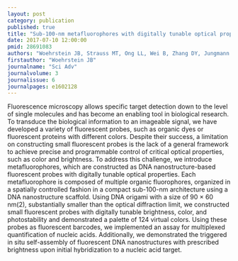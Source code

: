 ```yaml
---
layout: post
category: publication
published: true
title: "Sub-100-nm metafluorophores with digitally tunable optical properties self-assembled from DNA."
date: 2017-07-10 12:00:00
pmid: 28691083
authors: "Woehrstein JB, Strauss MT, Ong LL, Wei B, Zhang DY, Jungmann R, Yin P"
firstauthor: "Woehrstein JB"
journalname: "Sci Adv"
journalvolume: 3
journalissue: 6
journalpages: e1602128
---
```


Fluorescence microscopy allows specific target detection down to the level of single molecules and has become an enabling tool in biological research. To transduce the biological information to an imageable signal, we have developed a variety of fluorescent probes, such as organic dyes or fluorescent proteins with different colors. Despite their success, a limitation on constructing small fluorescent probes is the lack of a general framework to achieve precise and programmable control of critical optical properties, such as color and brightness. To address this challenge, we introduce metafluorophores, which are constructed as DNA nanostructure-based fluorescent probes with digitally tunable optical properties. Each metafluorophore is composed of multiple organic fluorophores, organized in a spatially controlled fashion in a compact sub-100-nm architecture using a DNA nanostructure scaffold. Using DNA origami with a size of 90 × 60 nm(2), substantially smaller than the optical diffraction limit, we constructed small fluorescent probes with digitally tunable brightness, color, and photostability and demonstrated a palette of 124 virtual colors. Using these probes as fluorescent barcodes, we implemented an assay for multiplexed quantification of nucleic acids. Additionally, we demonstrated the triggered in situ self-assembly of fluorescent DNA nanostructures with prescribed brightness upon initial hybridization to a nucleic acid target.

